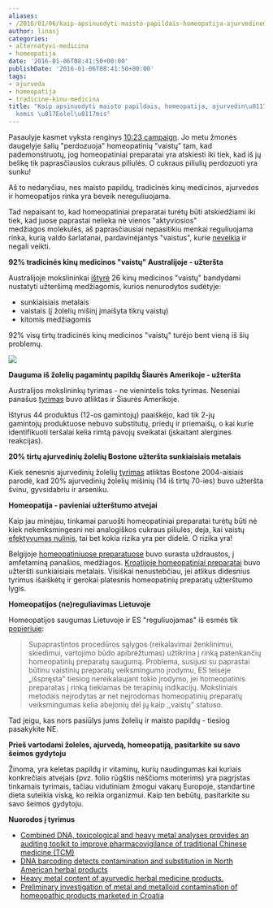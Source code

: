 ```yaml
---
aliases:
- /2016/01/06/kaip-apsinuodyti-maisto-papildais-homeopatija-ajurvedinemis-ir-kiniskomis-zolelemis/
author: linasj
categories:
- alternatyvi-medicina
- homeopatija
date: '2016-01-06T08:41:50+00:00'
publishDate: '2016-01-06T08:41:50+00:00'
tags:
- ajurveda
- homeopatija
- tradicine-kinu-medicina
title: "Kaip apsinuodyti maisto papildais, homeopatija, ajurvedin\u0117mis ir kini\u0161\
  komis \u017Eolel\u0117mis"
---
```

Pasaulyje kasmet vyksta renginys [10:23 campaign](http://www.1023.org.uk/). Jo metu žmonės daugelyje šalių "perdozuoja" homeopatinių "vaistų" tam, kad pademonstruotų, jog homeopatiniai preparatai yra atskiesti iki tiek, kad iš jų belikę tik paprasčiausios cukraus piliulės. O cukraus piliulių perdozuoti yra sunku!

Aš to nedaryčiau, nes maisto papildų, tradicinės kinų medicinos, ajurvedos ir homeopatijos rinka yra beveik nereguliuojama.

Tad nepaisant to, kad homeopatiniai preparatai turėtų būti atskiedžiami iki tiek, kad juose paprastai nelieka nė vienos "aktyviosios" medžiagos molekulės, aš paprasčiausiai nepasitikiu menkai reguliuojama rinka, kurią valdo šarlatanai, pardavinėjantys "vaistus", kurie [neveikia](http://netikiu.com/2014/04/14/australijos-mokslininku-dovana-homeopatijos-savaites-proga/) ir negali veikti.

**92% tradicinės kinų medicinos "vaistų" Australijoje - užteršta**

Australijoje mokslininkai [ištyrė](http://www.nature.com/articles/srep17475#f1) 26 kinų medicinos "vaistų" bandydami nustatyti užteršimą medžiagomis, kurios nenurodytos sudėtyje:

* sunkiaisiais metalais
* vaistais (į žolelių mišinį įmaišyta tikrų vaistų)
* kitomis medžiagomis

92% visų tirtų tradicinės kinų medicinos "vaistų" turėjo bent vieną iš šių problemų.

<img src="/static/2016/01/24078679232_48c8cf20d1_o.jpg" style="max-width: 100%"/>

**Dauguma iš žolelių pagamintų papildų Šiaurės Amerikoje - užteršta**

Australijos mokslininkų tyrimas - ne vienintelis toks tyrimas. Neseniai panašus [tyrimas](http://www.biomedcentral.com/1741-7015/11/222) buvo atliktas ir Šiaurės Amerikoje.

Ištyrus 44 produktus (12-os gamintojų) paaiškėjo, kad tik 2-jų gamintojų produktuose nebuvo substitutų, priedų ir priemaišų, o kai kurie identifikuoti teršalai kelia rimtą pavojų sveikatai (įskaitant alergines reakcijas).

**20% tirtų ajurvedinių žolelių Bostone užteršta sunkiaisiais metalais**

Kiek senesnis ajurvedinių žolelių [tyrimas](http://www.ncbi.nlm.nih.gov/pubmed/15598918) atliktas Bostone 2004-aisiais parodė, kad 20% ajurvedinių žolelių mišinių (14 iš tirtų 70-ies) buvo užteršta švinu, gyvsidabriu ir arseniku.

**Homeopatija - pavieniai užterštumo atvejai**

Kaip jau minėjau, tinkamai paruošti homeopatiniai preparatai turėtų būti nė kiek nekenksmingesni nei analogiškos cukraus piliulės, deja, kai vaistų [efektyvumas nulinis](http://netikiu.com/2014/04/14/australijos-mokslininku-dovana-homeopatijos-savaites-proga/), tai bet kokia rizika yra per didelė. O rizika yra!

Belgijoje [homeopatiniuose preparatuose](http://journals.lww.com/euro-emergencymed/Abstract/2004/08000/Homeopathic_products,_not_as_innocent_and_safe_as.18.aspx) buvo surasta uždraustos, į amfetaminą panašios, medžiagos. [Kroatijoje homeopatiniai preparatai](http://www.sciencedirect.com/science/article/pii/S1475491610000482) buvo užteršti sunkiaisiais metalais. Visiškai nenustebčiau, jei atlikus didesnius tyrimus išaiškėtų ir gerokai platesnis homeopatinių preparatų užterštumo lygis.

**Homeopatijos (ne)reguliavimas Lietuvoje**

Homeopatijos saugumas Lietuvoje ir ES "reguliuojamas" iš esmės tik [popieriuje](http://lsmuvaistine.lt/node/7):


> Supaprastintos procedūros sąlygos (reikalavimai ženklinimui, skiedimui, vartoji­mo būdo apibrėžtumas) užtikrina į rinką patenkančių homeopatinių preparatų saugumą. Problema, susijusi su paprastai būtinu vaistinių preparatų veiksmingumo įrodymu, ES teisėje „išspręsta" tiesiog nereikalaujant tokio įrodymo, jei homeopatinis preparatas į rinką tiekiamas be terapinių indikacijų. Moksliniais metodais neįrodytas ar net neįrodo­mas homeopatinių preparatų veiksmingumas kelia abejonių dėl jų kaip ,,vaistų" statuso.



Tad jeigu, kas nors pasiūlys jums žolelių ir maisto papildų - tiesiog pasakykite NE.

**Prieš vartodami žoleles, ajurvedą, homeopatiją, pasitarkite su savo šeimos gydytoju**

Žinoma, yra keletas papildų ir vitaminų, kurių naudingumas kai kuriais konkrečiais atvejais (pvz. folio rūgštis nėščioms moterims) yra pagrįstas tinkamais tyrimais, tačiau vidutiniam žmogui vakarų Europoje, standartinė dieta suteikia viską, ko reikia organizmui. Kaip ten bebūtų, pasitarkite su savo šeimos gydytoju.

**Nuorodos į tyrimus**

* [Combined DNA, toxicological and heavy metal analyses provides an auditing toolkit to improve pharmacovigilance of traditional Chinese medicine (TCM)](http://www.nature.com/articles/srep17475#f1)
* [DNA barcoding detects contamination and substitution in North American herbal products](http://www.biomedcentral.com/1741-7015/11/222)
* [Heavy metal content of ayurvedic herbal medicine products.](http://www.ncbi.nlm.nih.gov/pubmed/15598918)
* [Preliminary investigation of metal and metalloid contamination of homeopathic products marketed in Croatia](http://www.sciencedirect.com/science/article/pii/S1475491610000482)

